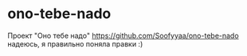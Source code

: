# ono-tebe-nado
Проект "Оно тебе надо"
https://github.com/Soofyyaa/ono-tebe-nado
надеюсь, я правильно поняла правки :)
